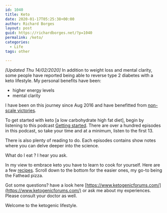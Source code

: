 ```yaml
---
id: 1040
title: Keto
date: 2020-01-17T05:25:38+00:00
author: Richard Borges
layout: post
guid: https://richardborges.net/?p=1040
permalink: /keto/
categories:
  - Life
tags: other

---
```

_[Updated Thu 14/02/2020]_ In addition to weight loss and mental clarity, some people have reported being able to reverse type 2 diabetes with a keto lifestyle. My personal benefits have been:
* higher energy levels
* mental clarity

I have been on this journey since Aug 2016 and have benefitted from [non-scale victories](https://www.ketogenicforums.com/c/progress/non-scale-victories).

To get started with keto [a low carbohydrate high fat diet], begin by listening to this podcast [Getting started](http://2ketodudes.com/show.aspx?episode=1). There are over a hundred episodes in this podcast, so take your time and at a minimum, listen to the first 13.

There is also plenty of reading to do. Each episodes contains show notes where you can delve deeper into the science.

What do I eat ? I hear you ask. 

In my view to embrace keto you have to learn to cook for yourself. Here are a few [recipes](http://2ketodudes.com/recipes.aspx). Scroll down to the bottom for the easier ones, my go-to being the Fathead pizza. 

Got some questions? have a look here  [https://www.ketogenicforums.com/](https://www.ketogenicforums.com/) or ask me about my experiences. Please consult your doctor as well.

Welcome to the ketogenic lifestyle.
